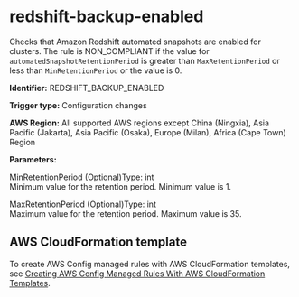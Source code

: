 # redshift\-backup\-enabled<a name="redshift-backup-enabled"></a>

Checks that Amazon Redshift automated snapshots are enabled for clusters\. The rule is NON\_COMPLIANT if the value for `automatedSnapshotRetentionPeriod` is greater than `MaxRetentionPeriod` or less than `MinRetentionPeriod` or the value is 0\.

**Identifier:** REDSHIFT\_BACKUP\_ENABLED

**Trigger type:** Configuration changes

**AWS Region:** All supported AWS regions except China \(Ningxia\), Asia Pacific \(Jakarta\), Asia Pacific \(Osaka\), Europe \(Milan\), Africa \(Cape Town\) Region

**Parameters:**

MinRetentionPeriod \(Optional\)Type: int  
Minimum value for the retention period\. Minimum value is 1\.

MaxRetentionPeriod \(Optional\)Type: int  
Maximum value for the retention period\. Maximum value is 35\.

## AWS CloudFormation template<a name="w79aac11c32c17b7d447c15"></a>

To create AWS Config managed rules with AWS CloudFormation templates, see [Creating AWS Config Managed Rules With AWS CloudFormation Templates](aws-config-managed-rules-cloudformation-templates.md)\.